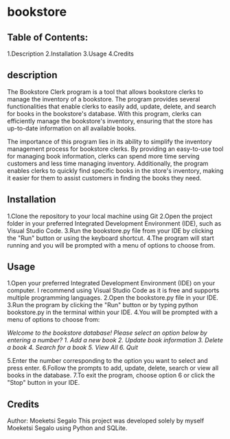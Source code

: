 # bookstore

## **Table of Contents:**
1.Description
2.Installation
3.Usage
4.Credits

## **description**
The Bookstore Clerk program is a tool that allows bookstore clerks to manage the inventory of a bookstore. The program provides several functionalities that enable clerks to easily add, update, delete, and search for books in the bookstore's database. With this program, clerks can efficiently manage the bookstore's inventory, ensuring that the store has up-to-date information on all available books.

The importance of this program lies in its ability to simplify the inventory management process for bookstore clerks. By providing an easy-to-use tool for managing book information, clerks can spend more time serving customers and less time managing inventory. Additionally, the program enables clerks to quickly find specific books in the store's inventory, making it easier for them to assist customers in finding the books they need.

## **Installation**
1.Clone the repository to your local machine using Git
2.Open the project folder in your preferred Integrated Development Environment (IDE), such as Visual Studio Code.
3.Run the bookstore.py file from your IDE by clicking the "Run" button or using the keyboard shortcut.
4.The program will start running and you will be prompted with a menu of options to choose from.

## **Usage**
1.Open your preferred Integrated Development Environment (IDE) on your computer. I recommend using Visual Studio Code as it is free and supports multiple programming languages.
2.Open the bookstore.py file in your IDE.
3.Run the program by clicking the "Run" button or by typing python bookstore.py in the terminal within your IDE.
4.You will be prompted with a menu of options to choose from:

*Welcome to the bookstore database!*
*Please select an option below by entering a number?*
*1. Add a new book*
*2. Update book information*
*3. Delete a book*
*4. Search for a book*
*5. View All*
*6. Quit*

5.Enter the number corresponding to the option you want to select and press enter.
6.Follow the prompts to add, update, delete, search or view all books in the database.
7.To exit the program, choose option 6 or click the "Stop" button in your IDE.

## Credits
Author: Moeketsi Segalo
This project was developed solely by myself Moeketsi Segalo using Python and SQLite.


